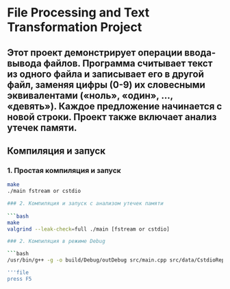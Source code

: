 # File Processing and Text Transformation Project

Этот проект демонстрирует операции ввода-вывода файлов. Программа считывает текст из одного файла и записывает его в другой файл, заменяя цифры (0-9) их словесными эквивалентами («ноль», «один», ..., «девять»). Каждое предложение начинается с новой строки. Проект также включает анализ утечек памяти.
---

## Компиляция и запуск

### 1. Простая компиляция и запуск

```bash
make
./main fstream or cstdio

### 2. Компиляция и запуск с анализом утечек памяти
 
```bash
make
valgrind --leak-check=full ./main [fstream or cstdio]

### 2. Компиляция в режиме Debug

```bash
/usr/bin/g++ -g -o build/Debug/outDebug src/main.cpp src/data/CstdioRepository.cpp src/data/dao.cpp src/data/FstreamRepository.cpp src/data/RepoFactory.cpp src/domain/TextProcessor.cpp src/entities/TextEntity.cpp src/utils/ArgumentParser.cpp src/utils/NumberToWordConverter.cpp src/utils/string_utils.cpp  

'''file
press F5
